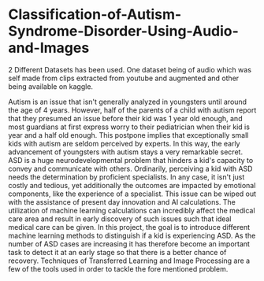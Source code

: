 # Classification-of-Autism-Syndrome-Disorder-Using-Audio-and-Images
2 Different Datasets has been used. One dataset being of audio which was self made from clips extracted from youtube and augmented and other being available on kaggle.

Autism is an issue that isn't generally analyzed in youngsters until around the age of 4 years. However, half of the parents of a child with autism report that they presumed an issue before their kid was 1 year old enough, and most guardians at first express worry to their pediatrician when their kid is year and a half old enough. This postpone implies that exceptionally small kids with autism are seldom perceived by experts. In this way, the early advancement of youngsters with autism stays a very remarkable secret. ASD is a huge neurodevelopmental problem that hinders a kid's capacity to convey and communicate with others. Ordinarily, perceiving a kid with ASD needs the determination by proficient specialists. In any case, it isn't just costly and tedious, yet additionally the outcomes are impacted by emotional components, like the experience of a specialist. This issue can be wiped out with the assistance of present day innovation and AI calculations. The utilization of machine learning calculations can incredibly affect the medical care area and result in early discovery of such issues such that ideal medical care can be given. In this project, the goal is to introduce different machine learning methods to distinguish if a kid is experiencing ASD. As the number of ASD cases are increasing it has therefore become an important task to detect it at an early stage so that there is a better chance of recovery. Techniques of Transferred Learning and Image Processing are a few of the tools used in order to tackle the fore mentioned problem. 
